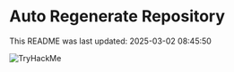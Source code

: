 # Auto Regenerate Repository

This README was last updated: 2025-03-02 08:45:50

 ![TryHackMe](https://tryhackme.com/badge/533634)